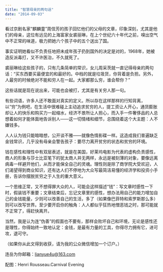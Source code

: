 ```yaml
---
title: "智慧母亲的两句话"
date: "2014-09-03"
---
```


看过京剧名家“麒麟童”周信芳的孩子回忆他们的父母的文章，印象深刻，尤其是他们的母亲，这位有远见的上海富家女裘丽琳，在上个世纪六十年代之前，嗅出空气中不正常的味道，极力把她六个孩子中的五个送出了国。

事实证明她看似不负责任地把未成年孩子扔到国外的决定是对的，1968年，她被造反派毒打，又不许医治，不久就死了。

裘丽琳给这些孩子的，只有几条简单的常识，女儿周采茨就一直记得母亲的两句话：“买东西要买最便宜的和最好的。中档的就是垃圾货，你背着是负担。另外，人最穷的时候绝对不能和穷人在一起。大家都那么穷，谁会帮你？”

这些话就是现在说出来，可能也会被打，尤其是有关穷人那一句。

有些词语，许多人还不敢面对真实的定义。所以存在这样那样的行知背离，以“穷”为例吧，在生活中很难碰上主动追求贫穷的人，提工资让人开心，通货膨胀却让人的快乐和购买力一起缩水，经济不景所让人担心，而入手一件奢侈品的人总想着如何才能体面地告诉别人——这一切情绪和细节，总围绕着这个大主题：人不嫌钱多。

人人认为钱只能暗暗想，公开谈不雅——就像色情影碟一样。这造成我们普遍缺乏金钱常识，几乎没有母亲会警告孩子：要尽力离开贫穷的状态和贫穷的环境。

钱在感性和理性中有双层表述，就是在美国，好莱坞电影为代表的虚构负责感性，商人的形象与莎士比亚笔下的犹太商人并无两样，永远是被刻薄的对象，要像远离病毒一样避开他们，从而才能保全自己的灵魂。理性则是除了商学院大受欢迎，人们渴望得到商业知识，还有达人们不停地为大众写最简洁易懂的经济学和投资小手册，告诉你摆脱贫穷之于人生的重大意义。

一个思维正常，又不想得罪大众的人，可能会这样描述“钱”：写文章时感性一下时，假装钱不重要；文章结束后，忘记文章里的感性，想办法用自己的能力增加自己的金钱能量，少则可以改善自己的生活，多了（如果像巴菲特和索罗斯那么多）则可以改写世界。至少要开启你的触角：人人都似乎狂热地憎恶钱之时，那可能就不正常了，得赶快离开。

当然，我是认为连“伪善”的假面也不要有，那样会败坏自己和环境，无论是感性还是理性，你得始终一致地认定：金钱，是最有力量的工具，你得尽力拥有它，进可攻，退可守。

（如果你从此文得到收获，请为我的公众微信增加一个订户。）

连岳为你邮箱：lianyue4u@163.com

配图：Henri Rousseau.Carnival Evening
